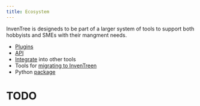 ```yaml
---
title: Ecosystem
---
```


InvenTree is designeds to be part of a larger system of tools to support both hobbyists and SMEs with their mangment needs.

- [Plugins](plugin)
- [API](api)
- [Integrate](integrate) into other tools
- Tools for [migrating to InvenTreen](migrate)
- Python [package](https://inventree.readthedocs.io/en/latest/extend/python/) 

# TODO
